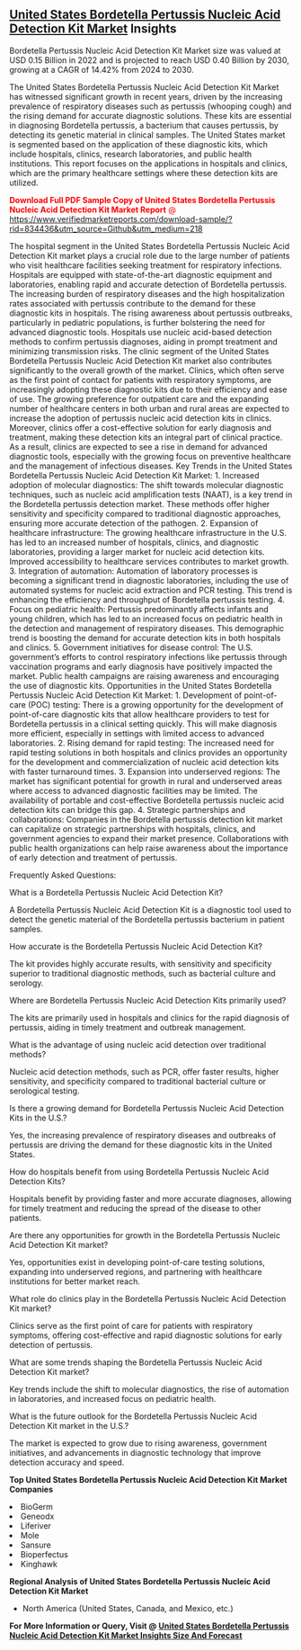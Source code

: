 <h2><a href="https://www.verifiedmarketreports.com/download-sample/?rid=834436&amp;utm_source=Github&amp;utm_medium=218" target="_blank">United States Bordetella Pertussis Nucleic Acid Detection Kit Market</a> Insights</h2><p>Bordetella Pertussis Nucleic Acid Detection Kit Market size was valued at USD 0.15 Billion in 2022 and is projected to reach USD 0.40 Billion by 2030, growing at a CAGR of 14.42% from 2024 to 2030.</p><p><p>The United States Bordetella Pertussis Nucleic Acid Detection Kit Market has witnessed significant growth in recent years, driven by the increasing prevalence of respiratory diseases such as pertussis (whooping cough) and the rising demand for accurate diagnostic solutions. These kits are essential in diagnosing Bordetella pertussis, a bacterium that causes pertussis, by detecting its genetic material in clinical samples. The United States market is segmented based on the application of these diagnostic kits, which include hospitals, clinics, research laboratories, and public health institutions. This report focuses on the applications in hospitals and clinics, which are the primary healthcare settings where these detection kits are utilized. <p><span class=""><span style="color: #ff0000;"><strong>Download Full PDF Sample Copy of United States Bordetella Pertussis Nucleic Acid Detection Kit Market Report</strong> @ </span><a href="https://www.verifiedmarketreports.com/download-sample/?rid=834436&amp;utm_source=Github&amp;utm_medium=218" target="_blank">https://www.verifiedmarketreports.com/download-sample/?rid=834436&amp;utm_source=Github&amp;utm_medium=218</a></span></p> The hospital segment in the United States Bordetella Pertussis Nucleic Acid Detection Kit market plays a crucial role due to the large number of patients who visit healthcare facilities seeking treatment for respiratory infections. Hospitals are equipped with state-of-the-art diagnostic equipment and laboratories, enabling rapid and accurate detection of Bordetella pertussis. The increasing burden of respiratory diseases and the high hospitalization rates associated with pertussis contribute to the demand for these diagnostic kits in hospitals. The rising awareness about pertussis outbreaks, particularly in pediatric populations, is further bolstering the need for advanced diagnostic tools. Hospitals use nucleic acid-based detection methods to confirm pertussis diagnoses, aiding in prompt treatment and minimizing transmission risks. The clinic segment of the United States Bordetella Pertussis Nucleic Acid Detection Kit market also contributes significantly to the overall growth of the market. Clinics, which often serve as the first point of contact for patients with respiratory symptoms, are increasingly adopting these diagnostic kits due to their efficiency and ease of use. The growing preference for outpatient care and the expanding number of healthcare centers in both urban and rural areas are expected to increase the adoption of pertussis nucleic acid detection kits in clinics. Moreover, clinics offer a cost-effective solution for early diagnosis and treatment, making these detection kits an integral part of clinical practice. As a result, clinics are expected to see a rise in demand for advanced diagnostic tools, especially with the growing focus on preventive healthcare and the management of infectious diseases. Key Trends in the United States Bordetella Pertussis Nucleic Acid Detection Kit Market: 1. Increased adoption of molecular diagnostics: The shift towards molecular diagnostic techniques, such as nucleic acid amplification tests (NAAT), is a key trend in the Bordetella pertussis detection market. These methods offer higher sensitivity and specificity compared to traditional diagnostic approaches, ensuring more accurate detection of the pathogen. 2. Expansion of healthcare infrastructure: The growing healthcare infrastructure in the U.S. has led to an increased number of hospitals, clinics, and diagnostic laboratories, providing a larger market for nucleic acid detection kits. Improved accessibility to healthcare services contributes to market growth. 3. Integration of automation: Automation of laboratory processes is becoming a significant trend in diagnostic laboratories, including the use of automated systems for nucleic acid extraction and PCR testing. This trend is enhancing the efficiency and throughput of Bordetella pertussis testing. 4. Focus on pediatric health: Pertussis predominantly affects infants and young children, which has led to an increased focus on pediatric health in the detection and management of respiratory diseases. This demographic trend is boosting the demand for accurate detection kits in both hospitals and clinics. 5. Government initiatives for disease control: The U.S. government’s efforts to control respiratory infections like pertussis through vaccination programs and early diagnosis have positively impacted the market. Public health campaigns are raising awareness and encouraging the use of diagnostic kits. Opportunities in the United States Bordetella Pertussis Nucleic Acid Detection Kit Market: 1. Development of point-of-care (POC) testing: There is a growing opportunity for the development of point-of-care diagnostic kits that allow healthcare providers to test for Bordetella pertussis in a clinical setting quickly. This will make diagnosis more efficient, especially in settings with limited access to advanced laboratories. 2. Rising demand for rapid testing: The increased need for rapid testing solutions in both hospitals and clinics provides an opportunity for the development and commercialization of nucleic acid detection kits with faster turnaround times. 3. Expansion into underserved regions: The market has significant potential for growth in rural and underserved areas where access to advanced diagnostic facilities may be limited. The availability of portable and cost-effective Bordetella pertussis nucleic acid detection kits can bridge this gap. 4. Strategic partnerships and collaborations: Companies in the Bordetella pertussis detection kit market can capitalize on strategic partnerships with hospitals, clinics, and government agencies to expand their market presence. Collaborations with public health organizations can help raise awareness about the importance of early detection and treatment of pertussis. <p>Frequently Asked Questions:</p> <p>What is a Bordetella Pertussis Nucleic Acid Detection Kit?</p> <p>A Bordetella Pertussis Nucleic Acid Detection Kit is a diagnostic tool used to detect the genetic material of the Bordetella pertussis bacterium in patient samples.</p> <p>How accurate is the Bordetella Pertussis Nucleic Acid Detection Kit?</p> <p>The kit provides highly accurate results, with sensitivity and specificity superior to traditional diagnostic methods, such as bacterial culture and serology.</p> <p>Where are Bordetella Pertussis Nucleic Acid Detection Kits primarily used?</p> <p>The kits are primarily used in hospitals and clinics for the rapid diagnosis of pertussis, aiding in timely treatment and outbreak management.</p> <p>What is the advantage of using nucleic acid detection over traditional methods?</p> <p>Nucleic acid detection methods, such as PCR, offer faster results, higher sensitivity, and specificity compared to traditional bacterial culture or serological testing.</p> <p>Is there a growing demand for Bordetella Pertussis Nucleic Acid Detection Kits in the U.S.?</p> <p>Yes, the increasing prevalence of respiratory diseases and outbreaks of pertussis are driving the demand for these diagnostic kits in the United States.</p> <p>How do hospitals benefit from using Bordetella Pertussis Nucleic Acid Detection Kits?</p> <p>Hospitals benefit by providing faster and more accurate diagnoses, allowing for timely treatment and reducing the spread of the disease to other patients.</p> <p>Are there any opportunities for growth in the Bordetella Pertussis Nucleic Acid Detection Kit market?</p> <p>Yes, opportunities exist in developing point-of-care testing solutions, expanding into underserved regions, and partnering with healthcare institutions for better market reach.</p> <p>What role do clinics play in the Bordetella Pertussis Nucleic Acid Detection Kit market?</p> <p>Clinics serve as the first point of care for patients with respiratory symptoms, offering cost-effective and rapid diagnostic solutions for early detection of pertussis.</p> <p>What are some trends shaping the Bordetella Pertussis Nucleic Acid Detection Kit market?</p> <p>Key trends include the shift to molecular diagnostics, the rise of automation in laboratories, and increased focus on pediatric health.</p> <p>What is the future outlook for the Bordetella Pertussis Nucleic Acid Detection Kit market in the U.S.?</p> <p>The market is expected to grow due to rising awareness, government initiatives, and advancements in diagnostic technology that improve detection accuracy and speed.</p> </p><p><strong>Top United States Bordetella Pertussis Nucleic Acid Detection Kit Market Companies</strong></p><div data-test-id=""><p><li>BioGerm</li><li> Geneodx</li><li> Liferiver</li><li> Mole</li><li> Sansure</li><li> Bioperfectus</li><li> Kinghawk</li></p><div><strong>Regional Analysis of&nbsp;United States Bordetella Pertussis Nucleic Acid Detection Kit Market</strong></div><ul><li dir="ltr"><p dir="ltr">North America&nbsp;(United States, Canada, and Mexico, etc.)</p></li></ul><p><strong>For More Information or Query, Visit @&nbsp;</strong><strong><a href="https://www.verifiedmarketreports.com/product/bordetella-pertussis-nucleic-acid-detection-kit-market/?utm_source=Github&amp;utm_medium=218" target="_blank">United States Bordetella Pertussis Nucleic Acid Detection Kit Market Insights Size And Forecast</a></strong></p></div>
